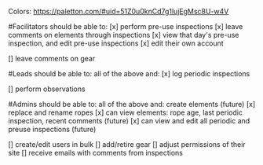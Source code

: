 Colors:
https://paletton.com/#uid=51Z0u0knCd7g1lujEgMsc8U-w4V


#Facilitators should be able to:
[x] perform pre-use inspections
[x] leave comments on elements through inspections
[x] view that day's pre-use inspection, and edit pre-use inspections
[x] edit their own account

[] leave comments on gear

#Leads should be able to:
all of the above and:
[x] log periodic inspections

[] perform observations

#Admins should be able to:
all of the above and:
create elements (future)
[x] replace and rename ropes
[x] can view elements: rope age, last periodic inspection, recent comments (future)
[x] can view and edit all periodic and preuse inspections (future)

[] create/edit users in bulk
[] add/retire gear
[] adjust permissions of their site
[] receive emails with comments from inspections
